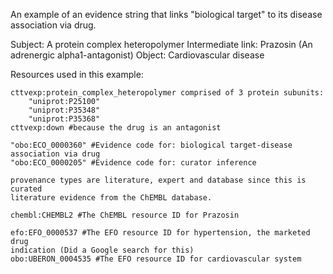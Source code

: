 An example of an evidence string that links "biological target" to its
disease association via drug.

Subject: A protein complex heteropolymer
Intermediate link: Prazosin (An adrenergic alpha1-antagonist)
Object: Cardiovascular disease

Resources used in this example:

	cttvexp:protein_complex_heteropolymer comprised of 3 protein subunits:
		"uniprot:P25100"
		"uniprot:P35348"
		"uniprot:P35368"
	cttvexp:down #because the drug is an antagonist

	"obo:ECO_0000360" #Evidence code for: biological target-disease 
	association via drug
	"obo:ECO_0000205" #Evidence code for: curator inference

	provenance types are literature, expert and database since this is curated
	literature evidence from the ChEMBL database.
	
	chembl:CHEMBL2 #The ChEMBL resource ID for Prazosin

	efo:EFO_0000537 #The EFO resource ID for hypertension, the marketed drug
	indication (Did a Google search for this)
	obo:UBERON_0004535 #The EFO resource ID for cardiovascular system